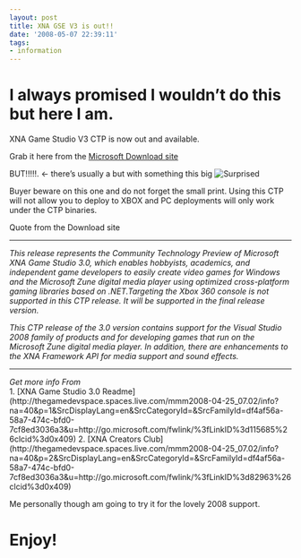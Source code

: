 ```yaml
---
layout: post
title: XNA GSE V3 is out!!
date: '2008-05-07 22:39:11'
tags:
- information
---
```


# I always promised I wouldn’t do this but here I am.

XNA Game Studio V3 CTP is now out and available.

Grab it here from the [Microsoft Download site](https://www.microsoft.com/downloads/details?FamilyID=df4af56a-58a7-474c-bfd0-7cf8ed3036a3&DisplayLang=en)

BUT!!!!!.  \<- there’s usually a but with something this big ![Surprised](http://shared.live.com/HjKMzTS-xzcms40!CabizA/emoticons/smile_omg.gif "Surprised")

Buyer beware on this one and do not forget the small print.  Using this CTP will not allow you to deploy to XBOX and PC deployments will only work under the CTP binaries.

Quote from the Download site

* * *
<address>
<span><span>This release represents the Community Technology Preview of Microsoft XNA Game Studio 3.0, which enables hobbyists, academics, and independent game developers to easily create video games for Windows and the Microsoft Zune digital media player using optimized cross-platform gaming libraries based on .NET.</span></span>Targeting the Xbox 360 console is not supported in this CTP release. It will be supported in the final release version.
<p>This CTP release of the 3.0 version contains support for the Visual Studio 2008 family of products and for developing games that run on the Microsoft Zune digital media player. In addition, there are enhancements to the XNA Framework API for media support and sound effects.</p>
</address>

 

* * *
<address>Get more info From</address>
1. [XNA Game Studio 3.0 Readme](http://thegamedevspace.spaces.live.com/mmm2008-04-25_07.02/info?na=40&p=1&SrcDisplayLang=en&SrcCategoryId=&SrcFamilyId=df4af56a-58a7-474c-bfd0-7cf8ed3036a3&u=http://go.microsoft.com/fwlink/%3fLinkID%3d115685%26clcid%3d0x409)
2. [XNA Creators Club](http://thegamedevspace.spaces.live.com/mmm2008-04-25_07.02/info?na=40&p=2&SrcDisplayLang=en&SrcCategoryId=&SrcFamilyId=df4af56a-58a7-474c-bfd0-7cf8ed3036a3&u=http://go.microsoft.com/fwlink/%3fLinkID%3d82963%26clcid%3d0x409)

Me personally though am going to try it for the lovely 2008 support.

# Enjoy!

 

